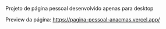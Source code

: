 Projeto de página pessoal desenvolvido apenas para desktop

Preview da página:
https://pagina-pessoal-anacmas.vercel.app/